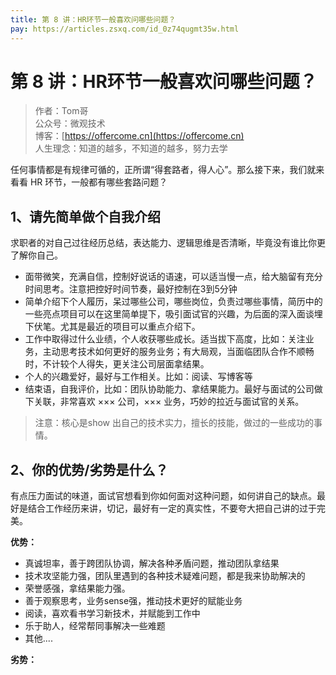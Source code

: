 ```yaml
---
title: 第 8 讲：HR环节一般喜欢问哪些问题？
pay: https://articles.zsxq.com/id_0z74qugmt35w.html
---
```


#  第 8 讲：HR环节一般喜欢问哪些问题？

> 作者：Tom哥
> <br/>公众号：微观技术
> <br/> 博客：[https://offercome.cn](https://offercome.cn)
> <br/> 人生理念：知道的越多，不知道的越多，努力去学

任何事情都是有规律可循的，正所谓“得套路者，得人心”。那么接下来，我们就来看看 HR 环节，一般都有哪些套路问题？

## 1、请先简单做个自我介绍

求职者的对自己过往经历总结，表达能力、逻辑思维是否清晰，毕竟没有谁比你更了解你自己。

- 面带微笑，充满自信，控制好说话的语速，可以适当慢一点，给大脑留有充分时间思考。注意把控好时间节奏，最好控制在3到5分钟
- 简单介绍下个人履历，呆过哪些公司，哪些岗位，负责过哪些事情，简历中的一些亮点项目可以在这里简单提下，吸引面试官的兴趣，为后面的深入面谈埋下伏笔。尤其是最近的项目可以重点介绍下。
- 工作中取得过什么业绩，个人收获哪些成长。适当拔下高度，比如：关注业务，主动思考技术如何更好的服务业务；有大局观，当面临团队合作不顺畅时，不计较个人得失，更关注公司层面拿结果。
- 个人的兴趣爱好，最好与工作相关。比如：阅读、写博客等
- 结束语，自我评价，比如：团队协助能力、拿结果能力。最好与面试的公司做下关联，非常喜欢 ××× 公司，××× 业务，巧妙的拉近与面试官的关系。

> 注意：核心是show 出自己的技术实力，擅长的技能，做过的一些成功的事情。


## 2、你的优势/劣势是什么？

有点压力面试的味道，面试官想看到你如何面对这种问题，如何讲自己的缺点。最好是结合工作经历来讲，切记，最好有一定的真实性，不要夸大把自己讲的过于完美。

**优势：**

- 真诚坦率，善于跨团队协调，解决各种矛盾问题，推动团队拿结果
- 技术攻坚能力强，团队里遇到的各种技术疑难问题，都是我来协助解决的
- 荣誉感强，拿结果能力强。
- 善于观察思考，业务sense强，推动技术更好的赋能业务
- 阅读，喜欢看书学习新技术，并赋能到工作中
- 乐于助人，经常帮同事解决一些难题
- 其他....

**劣势：**
